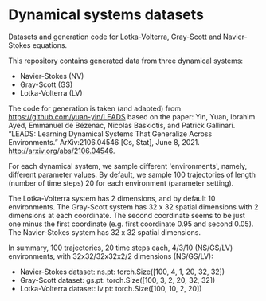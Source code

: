 # Dynamical systems datasets
Datasets and generation code for Lotka-Volterra, Gray-Scott and Navier-Stokes equations.

This repository contains generated data from three dynamical systems:
- Navier-Stokes (NV)
- Gray-Scott (GS)
- Lotka-Volterra (LV)
 
The code for generation is taken (and adapted) from https://github.com/yuan-yin/LEADS based on the paper:
Yin, Yuan, Ibrahim Ayed, Emmanuel de Bézenac, Nicolas Baskiotis, and Patrick Gallinari. “LEADS: Learning Dynamical Systems That Generalize Across Environments.” ArXiv:2106.04546 [Cs, Stat], June 8, 2021. http://arxiv.org/abs/2106.04546.
 

For each dynamical system, we sample different 'environments', namely, different parameter values.
By default, we sample 100 trajectories of length (number of time steps) 20 for each environment (parameter setting).

The Lotka-Volterra system has 2 dimensions, and by default 10 environments. 
The Gray-Scott system has 32 x 32 spatial dimensions with 2 dimensions at each coordinate. The second coordinate seems to be just one minus the first coordinate (e.g. first coordinate 0.95 and second 0.05).
The Navier-Stokes system has 32 x 32 spatial dimensions. 

In summary, 100 trajectories, 20 time steps each, 4/3/10 (NS/GS/LV) environments, with 32x32/32x32x2/2 dimensions (NS/GS/LV):
- Navier-Stokes dataset: ns.pt: torch.Size([100, 4, 1, 20, 32, 32])
- Gray-Scott dataset: gs.pt: torch.Size([100, 3, 2, 20, 32, 32])
- Lotka-Volterra dataset: lv.pt: torch.Size([100, 10, 2, 20])